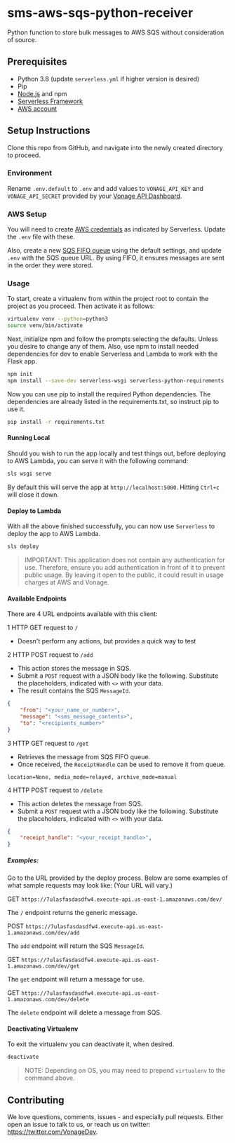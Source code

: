 # sms-aws-sqs-python-receiver
Python function to store bulk messages to AWS SQS without consideration of source.

## Prerequisites
* Python 3.8 (update `serverless.yml` if higher version is desired)
* Pip
* [Node.js](https://nodejs.org/en/) and npm
* [Serverless Framework](https://serverless.com/framework/docs/getting-started/)
* [AWS account](https://aws.amazon.com/)

## Setup Instructions
Clone this repo from GitHub, and navigate into the newly created directory to proceed.

### Environment
Rename `.env.default` to `.env` and add values to `VONAGE_API_KEY` and `VONAGE_API_SECRET` provided by your [Vonage API Dashboard](https://dashboard.nexmo.com/).

### AWS Setup
You will need to create [AWS credentials](https://www.serverless.com/framework/docs/providers/aws/guide/credentials/) as indicated by Serverless. Update the `.env` file with these.

Also, create a new [SQS FIFO queue](https://aws.amazon.com/sqs/) using the default settings, and update `.env` with the SQS queue URL. By using FIFO, it ensures messages are sent in the order they were stored.

### Usage
To start, create a virtualenv from within the project root to contain the project as you proceed. Then activate it as follows:

```bash
virtualenv venv --python=python3
source venv/bin/activate
```

Next, initialize npm and follow the prompts selecting the defaults. Unless you desire to change any of them. Also, use npm to install needed dependencies for dev to enable Serverless and Lambda to work with the Flask app.

```bash
npm init
npm install --save-dev serverless-wsgi serverless-python-requirements
```

Now you can use pip to install the required Python dependencies. The dependencies are already listed in the requirements.txt, so instruct pip to use it.

```bash
pip install -r requirements.txt
```

#### Running Local
Should you wish to run the app locally and test things out, before deploying to AWS Lambda, you can serve it with the following command:

```bash
sls wsgi serve
```

By default this will serve the app at `http://localhost:5000`. Hitting `Ctrl+c` will close it down.

#### Deploy to Lambda
With all the above finished successfully, you can now use `Serverless` to deploy the app to AWS Lambda.

```bash
sls deploy
```

> IMPORTANT: This application does not contain any authentication for use. Therefore, ensure you add authentication in front of it to prevent public usage. By leaving it open to the public, it could result in usage charges at AWS and Vonage.

#### Available Endpoints
There are 4 URL endpoints available with this client:

1 HTTP GET request to `/`

* Doesn't perform any actions, but provides a quick way to test

2 HTTP POST request to `/add`

* This action stores the message in SQS.
* Submit a `POST` request with a JSON body like the following. Substitute the placeholders, indicated with `<>` with your data.
* The result contains the SQS `MessageId`.

```json
{
    "from": "<your_name_or_number>",
    "message": "<sms_message_contents>",
    "to": "<recipients_number>"
}
```

3 HTTP GET request to `/get`

* Retrieves the message from SQS FIFO queue.
* Once received, the `ReceiptHandle` can be used to remove it from queue.
    
```text
location=None, media_mode=relayed, archive_mode=manual
```

4 HTTP POST request to `/delete`

* This action deletes the message from SQS.
* Submit a `POST` request with a JSON body like the following. Substitute the placeholders, indicated with `<>` with your data.

```json
{
    "receipt_handle": "<your_receipt_handle>",
}
```

##### Examples:
Go to the URL provided by the deploy process. Below are some examples of what sample requests may look like: (Your URL will vary.)

GET `https://7ulasfasdasdfw4.execute-api.us-east-1.amazonaws.com/dev/`

The `/` endpoint returns the generic message.

POST `https://7ulasfasdasdfw4.execute-api.us-east-1.amazonaws.com/dev/add`

The `add` endpoint will return the SQS `MessageId`.

GET `https://7ulasfasdasdfw4.execute-api.us-east-1.amazonaws.com/dev/get`

The `get` endpoint will return a message for use.

GET `https://7ulasfasdasdfw4.execute-api.us-east-1.amazonaws.com/dev/delete`

The `delete` endpoint will delete a message from SQS.

#### Deactivating Virtualenv
To exit the virtualenv you can deactivate it, when desired.

```bash
deactivate
```

> NOTE: Depending on OS, you may need to prepend `virtualenv` to the command above.

## Contributing

We love questions, comments, issues - and especially pull requests. Either open an issue to talk to us, or reach us on twitter: <https://twitter.com/VonageDev>.
